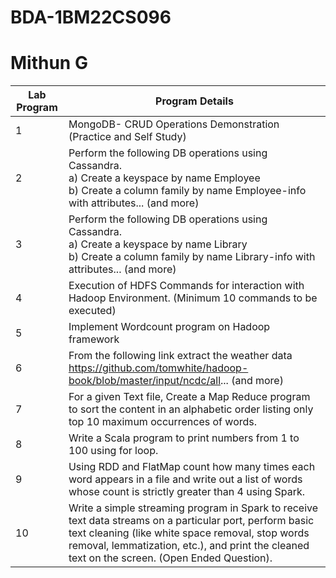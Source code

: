 # BDA-1BM22CS096
# Mithun G

| Lab Program | Program Details                                                                                                                                                                 |
|-------------|---------------------------------------------------------------------------------------------------------------------------------------------------------------------------------|
| 1           | MongoDB- CRUD Operations Demonstration (Practice and Self Study)                                                                                                                |
| 2           | Perform the following DB operations using Cassandra.<br> a) Create a keyspace by name Employee<br> b) Create a column family by name Employee-info with attributes... (and more) |
| 3           | Perform the following DB operations using Cassandra.<br> a) Create a keyspace by name Library<br> b) Create a column family by name Library-info with attributes... (and more)    |
| 4           | Execution of HDFS Commands for interaction with Hadoop Environment. (Minimum 10 commands to be executed)                                                                      |
| 5           | Implement Wordcount program on Hadoop framework                                                                                                                                 |
| 6           | From the following link extract the weather data https://github.com/tomwhite/hadoop-book/blob/master/input/ncdc/all... (and more)                                               |
| 7           | For a given Text file, Create a Map Reduce program to sort the content in an alphabetic order listing only top 10 maximum occurrences of words.                               |
| 8           | Write a Scala program to print numbers from 1 to 100 using for loop.                                                                                                             |
| 9           | Using RDD and FlatMap count how many times each word appears in a file and write out a list of words whose count is strictly greater than 4 using Spark.                      |
| 10          | Write a simple streaming program in Spark to receive text data streams on a particular port, perform basic text cleaning (like white space removal, stop words removal, lemmatization, etc.), and print the cleaned text on the screen. (Open Ended Question). |
